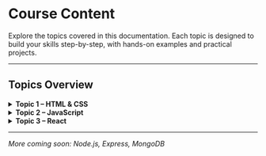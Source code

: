 
# Course Content

Explore the topics covered in this documentation. Each topic is designed to build your skills step-by-step, with hands-on examples and practical projects.

---

## Topics Overview

<details>
	<summary><strong>Topic 1 – HTML & CSS</strong></summary>
	<ul>
		<li><b>HTML:</b> Structure, semantics, forms, media</li>
		<li><b>CSS:</b> Selectors, box model, flexbox, grid</li>
		<li>Live code previews and visual demos</li>
	</ul>
</details>

<details>
	<summary><strong>Topic 2 – JavaScript</strong></summary>
	<ul>
		<li>Variables, loops, functions, and objects</li>
		<li>ES6 features: arrow functions, destructuring, template literals</li>
		<li>Array methods: <code>map()</code>, <code>filter()</code>, <code>reduce()</code></li>
		<li>DOM manipulation and events</li>
		<li>Mini project: To-Do List with add/remove functionality</li>
	</ul>
</details>

<details>
	<summary><strong>Topic 3 – React</strong></summary>
	<ul>
		<li>Components, JSX, and Props</li>
		<li>State Management and React Hooks</li>
		<li>Event Handling and Conditional Rendering</li>
		<li>Routing and Navigation with React Router</li>
		<li>Global State and Context API</li>
		<li>Working with Forms and Data Fetching</li>
		<li>Performance Optimization and Best Practices</li>
		<li>Live code previews and guided mini projects</li>
	</ul>
</details>

---

<i>More coming soon: Node.js, Express, MongoDB</i>
